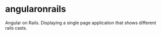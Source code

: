angularonrails
==============

Angular on Rails. Displaying a single page application that shows different rails casts. 
